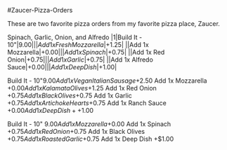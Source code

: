 #Zaucer-Pizza-Orders

These are two favorite pizza orders from my favorite pizza place, Zaucer.

Spinach, Garlic, Onion, and Alfredo
|1|Build It - 10"|$9.00|
||Add 1x Fresh Mozzarella|+$1.25|
||Add 1x Mozzarella|+$0.00|
||Add 1x Spinach|+$0.75|
||Add 1x Red Onion|+$0.75|
||Add 1x Garlic|+$0.75|
||Add 1x Alfredo Sauce|+$0.00|
||Add 1x Deep Dish|+$1.00|

Build It - 10"$9.00
Add 1x Vegan Italian Sausage +$2.50
Add 1x Mozzarella +$0.00
Add 1x Kalamata Olives +$1.25
Add 1x Red Onion +$0.75
Add 1x Black Olives +$0.75
Add 1x Garlic +$0.75
Add 1x Artichoke Hearts +$0.75
Add 1x Ranch Sauce +$0.00
Add 1x Deep Dish ++$1.00

Build It - 10" $9.00
Add 1x Mozzarella +$0.00
Add 1x Spinach +$0.75
Add 1x Red Onion +$0.75
Add 1x Black Olives +$0.75
Add 1x Roasted Garlic +$0.75
Add 1x Deep Dish +$1.00
